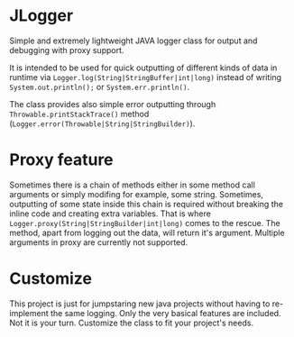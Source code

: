 # JLogger
Simple and extremely lightweight JAVA logger class for output and debugging with proxy support.

It is intended to be used for quick outputting of different kinds of data in runtime via `Logger.log(String|StringBuffer|int|long)` instead of writing `System.out.println();` or `System.err.println()`.

The class provides also simple error outputting through `Throwable.printStackTrace()` method (`Logger.error(Throwable|String|StringBuilder)`).

# Proxy feature

Sometimes there is a chain of methods either in some method call arguments or simply modifing for example, some string. Sometimes, outputting of some state inside this chain is required without breaking the inline code and creating extra variables. That is where `Logger.proxy(String|StringBuilder|int|long)` comes to the rescue. The method, apart from logging out the data, will return it's argument. Multiple arguments in proxy are currently not supported.

# Customize

This project is just for jumpstaring new java projects without having to re-implement the same logging. Only the very basical features are included. Not it is your turn. Customize the class to fit your project's needs.
